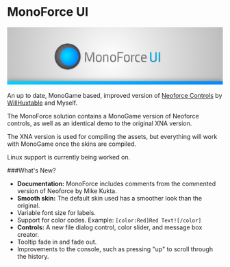 MonoForce UI
========

![Logo](https://github.com/Cyral/MonoForce/blob/mono/Assets/Logo.png)

An up to date, MonoGame based, improved version of [Neoforce Controls](https://github.com/NeoforceControls/XNA) by [WillHuxtable](https://github.com/WillHuxtable) and Myself.

The MonoForce solution contains a MonoGame version of Neoforce controls, as well as an identical demo to the original XNA version.

The XNA version is used for compiling the assets, but everything will work with MonoGame once the skins are compiled.

Linux support is currently being worked on.

###What's New?
- **Documentation:** MonoForce includes comments from the commented version of Neoforce by Mike Kukta.
- **Smooth skin:** The default skin used has a smoother look than the original.
- Variable font size for labels.
- Support for color codes. Example: `[color:Red]Red Text![/color]`
- **Controls:** A new file dialog control, color slider, and message box creator.
- Tooltip fade in and fade out.
- Improvements to the console, such as pressing "up" to scroll through the history.
